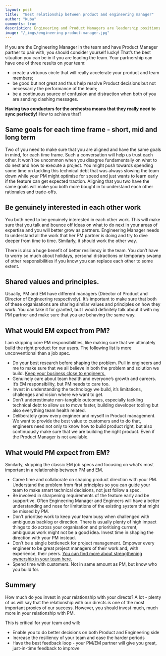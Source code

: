 ```yaml
---
layout: post
title:  "Best relationship between product and engineering manager"
author: "Kuba"
comments: true
description: Engineering and Product Managers are leadership positions with the most tangible, day to day impact on business and people. Having two conductors for the orchestra means that they really need to sync perfectly! How to achieve that?
image: "/_imgs/engineering-product-manager.jpg"
---
```

If you are the Engineering Manager in the team and have Product Manager partner to pair with, you should consider yourself lucky! That’s the best situation you can be in if you are leading the team. Your partnership can have one of three results on your team:
* create a virtuous circle that will really accelerate your product and team members;
* be good but not great and thus help resolve Product decisions but not necessarily the performance of the team;
* be a continuous source of confusion and distraction when both of you are sending clashing messages.

**Having two conductors for the orchestra means that they really need to sync perfectly!** How to achieve that?

## Same goals for each time frame - short, mid and long term
Two of you need to make sure that you are aligned and have the same goals in mind, for each time frame. Such a conversation will help us trust each other. It won’t be uncommon when you disagree fundamentally on what to do next and how to execute a project. You might push towards spending some time on tackling this technical debt that was always slowing the team down while your PM might optimise for speed and just wants to learn early if the feature can get expected traction. Aligning that you two have the same goals will make you both more bought in to understand each other rationales and trade-offs.

## Be genuinely interested in each other work
You both need to be genuinely interested in each other work. This will make sure that you talk and bounce off ideas on what to do next in your areas of expertise and you will better grow as partners. Engineering Manager needs to understand all the work that her PM partner is doing and try to dive deeper from time to time. Similarly, it should work the other way.

There is also a huge benefit of better resiliency in the team. You don’t have to worry so much about holidays, personal distractions or temporary swamp of other responsibilities if you know you can replace each other to some extent.

## Shared values and principles.
Usually, PM and EM have different managers (Director of Product and Director of Engineering respectively). It’s important to make sure that both of these organisations are sharing similar values and principles on how they work. You can take it for granted, but I would definitely talk about it with my PM partner and make sure that you are behaving the same way.

## What would EM expect from PM?
I am skipping core PM responsibilities, like making sure that we ultimately build the right product for our users. The following list is more unconventional than a job spec.

* Do your best research before shaping the problem. Pull in engineers and me to make sure that we all believe in both the problem and solution we build. [Keep your business close to engineers.](https://engineering-manager.com/2017-11-20/keep-your-business-close-to-your-employees)
* Genuinely care about team health and everyone’s growth and careers. It’s EM responsibility, but PM needs to care too.
* Invest in understanding the technology we build, it’s limitations, challenges and vision where we want to get.
* Don’t underestimate non-tangible outcomes, especially tackling technical debt to allow us to move faster, building developer tooling but also everything team health related.
* Deliberately grow every engineer and myself in Product management. We want to provide the best value to customers and to do that, engineers need not only to know how to build product right, but also continuously make sure that we are building the right product. Even if the Product Manager is not available.

## What would PM expect from EM?
Similarly, skipping the classic EM job specs and focusing on what’s most important in a relationship between PM and EM.

* Carve time and collaborate on shaping product direction with your PM. Understand the problem from first principles so you can guide your team to make smart technical decisions, not just follow a spec.
* Be involved in sharpening requirements of the feature early and be supportive. Often Engineering Manager and Engineers will have a better understanding and nose for limitations of the existing system that might be missed by PM.
* Don’t prioritise work to keep your team busy when challenged with ambiguous backlog or direction. There is usually plenty of high impact things to do across your organisation and prioritising current, ambiguous work might not be a good idea. Invest time in shaping the direction with your PM instead.
* Don’t be a single bottleneck for project management. Empower every engineer to be great project managers of their work and, with experience, their peers. [You can find more about strengthening ownership in your team here.](https://engineering-manager.com/2019-01-14/ownership-explained-for-engineers-and-managers)
* Spend time with customers. Not in same amount as PM, but know who you build for.

## Summary
How much do you invest in your relationship with your directs? A lot - plenty of us will say that the relationship with our directs is one of the most important proxies of our success. However, you should invest much, much more in your relationship with PM.

This is critical for your team and will:
* Enable you to do better decisions on both Product and Engineering side
* Increase the resiliency of your team and ease the harder periods
* Have the best feedback loop - your PM/EM partner will give you great, just-in-time feedback to improve

